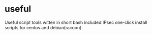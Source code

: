useful
======

Useful script tools witten in short bash included IPsec one-click install scripts for centos and debian(racoon).
